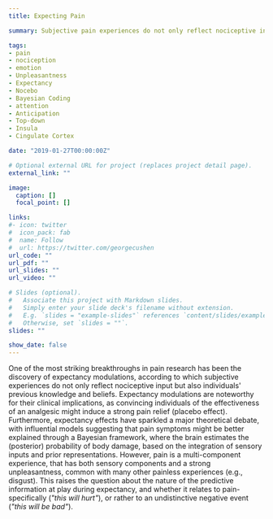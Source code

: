 ```yaml
---
title: Expecting Pain

summary: Subjective pain experiences do not only reflect nociceptive input but also individuals' previous expectations and beliefs. Expectancy modulations are noteworthy for their clinical implications, as convincing individuals of the effectiveness of an analgesic might induce a strong pain relief (placebo effect). Furthermore, expectancy effects have sparkled a major theoretical debate, with influential models suggesting that pain symptoms might be better explained through a Bayesian framework, where the brain estimates the (posterior) probability of body damage, based on the integration of sensory inputs and prior representations.

tags:
- pain
- nociception
- emotion
- Unpleasantness
- Expectancy
- Nocebo
- Bayesian Coding
- attention
- Anticipation
- Top-down
- Insula
- Cingulate Cortex

date: "2019-01-27T00:00:00Z"

# Optional external URL for project (replaces project detail page).
external_link: ""

image:
  caption: []
  focal_point: []

links:
#- icon: twitter
#  icon_pack: fab
#  name: Follow
#  url: https://twitter.com/georgecushen
url_code: ""
url_pdf: ""
url_slides: ""
url_video: ""

# Slides (optional).
#   Associate this project with Markdown slides.
#   Simply enter your slide deck's filename without extension.
#   E.g. `slides = "example-slides"` references `content/slides/example-slides.md`.
#   Otherwise, set `slides = ""`.
slides: ""

show_date: false
---
```


One of the most striking breakthroughs in pain research has been the discovery of expectancy modulations, according to which subjective experiences do not only reflect nociceptive input but also individuals' previous knowledge and beliefs. Expectancy modulations are noteworthy for their clinical implications, as convincing individuals of the effectiveness of an analgesic might induce a strong pain relief (placebo effect). Furthermore, expectancy effects have sparkled a major theoretical debate, with influential models suggesting that pain symptoms might be better explained through a Bayesian framework, where the brain estimates the (posterior) probability of body damage, based on the integration of sensory inputs and prior representations. However, pain is a multi-component experience, that has both sensory components and a strong unpleasantness, common with many other painless experiences (e.g., disgust). This raises the question about the nature of the predictive information at play during expectancy, and whether it relates to pain-specifically (*"this will hurt"*), or rather to an undistinctive negative event (*"this will be bad"*).
